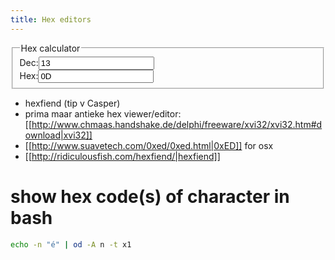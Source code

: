```yaml
---
title: Hex editors
---
```


<fieldset>
  <legend>Hex calculator</legend>
  <div class="row">
    <div class="col-3">Dec:<input type="text" value="13"></div>
    <div class="col-3">Hex:<input type="text" value="0D"></div>
  </div>
</fieldset>

* hexfiend (tip v Casper)
* prima maar antieke hex viewer/editor: [[http://www.chmaas.handshake.de/delphi/freeware/xvi32/xvi32.htm#download|xvi32]]
* [[http://www.suavetech.com/0xed/0xed.html|0xED]] for osx 
* [[http://ridiculousfish.com/hexfiend/|hexfiend]]

# show hex code(s) of character in bash
```bash
echo -n "é" | od -A n -t x1
```
